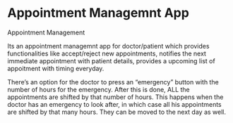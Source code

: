 # Appointment Managemnt App

Appointment Management

Its an appointment managemnt app for doctor/patient which provides functionalities like accept/reject new appointments, notifies the next immediate appointment with patient details, provides a upcoming list of appoitment with timing everyday.

There’s an option for the doctor to press an “emergency” button with the number of hours for the emergency. After this is done, ALL the appointments are shifted by that number of hours. This happens when the doctor has an emergency to look after, in which case all his appointments are shifted by that many hours. They can be moved to the next day as well.

